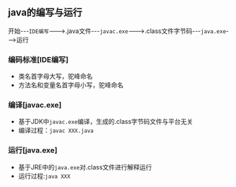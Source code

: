 ## java的编写与运行
开始---`IDE编写`--->.java文件---`javac.exe`--->.class文件字节码---`java.exe`--->运行
### 编码标准[IDE编写]
- 类名首字母大写，驼峰命名
- 方法名和变量名首字母小写，驼峰命名
### 编译[javac.exe]
- 基于JDK中`javac.exe`编译，生成的.class字节码文件与平台无关
- 编译过程：`javac XXX.java`
### 运行[java.exe]
- 基于JRE中的`java.exe`对.class文件进行解释运行
- 运行过程:`java XXX`
